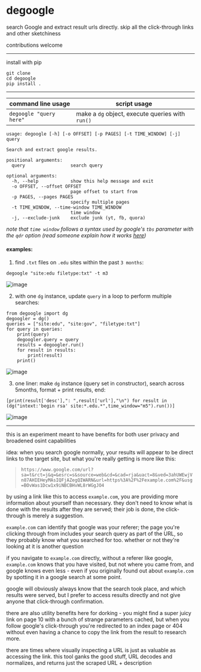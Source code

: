 # degoogle
search Google and extract result urls directly. skip all the click-through links and other sketchiness

contributions welcome

---
install with pip
```
git clone
cd degoogle
pip install .
```

---
| command line usage | script usage |
|-|-|
| `degoogle "query here"` | make a `dg` object, execute queries with `run()`|

```
usage: degoogle [-h] [-o OFFSET] [-p PAGES] [-t TIME_WINDOW] [-j] query

Search and extract google results.

positional arguments:
  query                 search query

optional arguments:
  -h, --help            show this help message and exit
  -o OFFSET, --offset OFFSET
                        page offset to start from
  -p PAGES, --pages PAGES
                        specify multiple pages
  -t TIME_WINDOW, --time-window TIME_WINDOW
                        time window
  -j, --exclude-junk    exclude junk (yt, fb, quora)

```

*note that `time window` follows a syntax used by google's `tbs` parameter with the `qdr` option (read someone explain how it works [here](https://support.google.com/websearch/thread/7860817?hl=en&msgid=7865083))*

#### examples:
1. find `.txt` files on `.edu` sites within the past `3 months`:

`degoogle "site:edu filetype:txt" -t m3`

![image](https://user-images.githubusercontent.com/47490856/86186391-f69e7880-bb06-11ea-8006-b21a54819beb.png)

2. with one `dg` instance, update `query` in a loop to perform multiple searches:

```
from degoogle import dg
degoogler = dg()
queries = ["site:edu", "site:gov", "filetype:txt"]
for query in queries:
	print(query)
	degoogler.query = query
	results = degoogler.run()
	for result in results:
		print(result)
	print()
```

![image](https://user-images.githubusercontent.com/47490856/86186801-ffdc1500-bb07-11ea-8c64-b539ed4a0579.png)

3. one liner: make `dg` instance (query set in constructor), search across 5months, format + print results, end:

`[print(result['desc'],": ",result['url'],"\n") for result in (dg("intext:'begin rsa' site:*.edu.*",time_window="m5").run())]`

![image](https://user-images.githubusercontent.com/47490856/86186862-30bc4a00-bb08-11ea-9a40-d8b3f96fe387.png)

---


this is an experiment meant to have benefits for both user privacy and broadened osint capabilities

idea: when you search google normally, your results will appear to be direct links to the target site, but what you're really getting is more like this:

> `https://www.google.com/url?sa=t&rct=j&q=&esrc=s&source=web&cd=&cad=rja&uact=8&ved=3ahUWEwjVn87AHIEHeyMAsIQFjAZegQIWARN&url=https%3A%2F%2Fexample.com%2F&usg=BOvWas1Dcw1x9iNBCBHvWL8rWGgJO4`

by using a link like this to access `example.com`, you are providing more information about yourself than necessary. they don't need to know what is done with the results after they are served; their job is done, the click-through is merely a suggestion.

`example.com` can identify that google was your referer; the page you're clicking through from includes your search query as part of the URL, so they probably know what you searched for too. whether or not they're looking at it is another question

if you navigate to `example.com` directly, without a referer like google, `example.com` knows that you have visited, but not where you came from, and google knows even less - even if you originally found out about `example.com` by spotting it in a google search at some point.

google will obviously always know that the search took place, and which results were served, but I prefer to access results directly and not give anyone that click-through confirmation.

there are also utility benefits here for dorking - you might find a super juicy link on page 10 with a bunch of strange parameters cached, but when you follow google's click-through you're redirected to an index page or 404 without even having a chance to copy the link from the result to research more.

there are times where visually inspecting a URL is just as valuable as accessing the link. this tool ganks the good stuff, URL decodes and normalizes, and returns just the scraped URL + description
